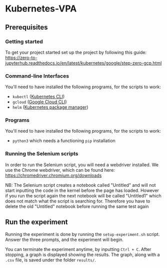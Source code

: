 # Kubernetes-VPA

## Prerequisites

### Getting started
To get your project started set up the project by following this guide: https://zero-to-jupyterhub.readthedocs.io/en/latest/kubernetes/google/step-zero-gcp.html

### Command-line Interfaces
You'll need to have installed the following programs, for the scripts to work:
- `kubectl` ([Kubernetes CLI](https://kubernetes.io/docs/tasks/tools/))
- `gcloud` ([Google Cloud CLI](https://cloud.google.com/sdk/docs/install-sdk))
- `helm` ([Kubernetes package manager](https://helm.sh/docs/intro/install/))

### Programs
You'll need to have installed the following programs, for the scripts to work:
- `python3` which needs a functioning `pip` installation

### Running the Selenium scripts
In order to run the Selenium script, you will need a webdriver installed. We use the Chrome webdriver, which can be found here: https://chromedriver.chromium.org/downloads

NB: The Selenium script creates a notebook called "Untitled" and will not start inputting the code in the kernel before the page has loaded. However if you run the script again the next notebook will be called "Untitled1" which does not match what the script is searching for. Therefore you have to delete the old "Untitled" notebook before running the same test again

## Run the experiment
Running the experiment is done by running the `setup-experiment.sh` script. Answer the three prompts, and the experiment will begin.

You can terminate the experiment anytime, by inputting `Ctrl + C`. After stopping, a graph is displayed showing the results. The graph, along with a `.csv` file, is saved under the folder `results/`.
